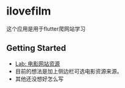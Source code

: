 # ilovefilm

这个应用是用于flutter爬网站学习

## Getting Started
- [Lab: 电影网站资源](https://www.jianshu.com/p/5dc63d68bc93)
- 目前的想法是加上侧边栏可选电影资源来源。
- 其他还没想好怎么写

